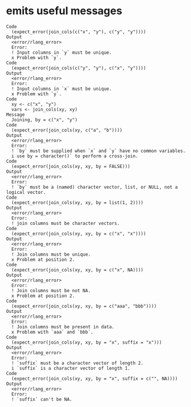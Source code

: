# emits useful messages

    Code
      (expect_error(join_cols(c("x", "y"), c("y", "y"))))
    Output
      <error/rlang_error>
      Error:
      ! Input columns in `y` must be unique.
      x Problem with `y`.
    Code
      (expect_error(join_cols(c("y", "y"), c("x", "y"))))
    Output
      <error/rlang_error>
      Error:
      ! Input columns in `x` must be unique.
      x Problem with `y`.
    Code
      xy <- c("x", "y")
      vars <- join_cols(xy, xy)
    Message
      Joining, by = c("x", "y")
    Code
      (expect_error(join_cols(xy, c("a", "b"))))
    Output
      <error/rlang_error>
      Error:
      ! `by` must be supplied when `x` and `y` have no common variables.
      i use by = character()` to perform a cross-join.
    Code
      (expect_error(join_cols(xy, xy, by = FALSE)))
    Output
      <error/rlang_error>
      Error:
      ! `by` must be a (named) character vector, list, or NULL, not a logical vector.
    Code
      (expect_error(join_cols(xy, xy, by = list(1, 2))))
    Output
      <error/rlang_error>
      Error:
      ! join columns must be character vectors.
    Code
      (expect_error(join_cols(xy, xy, by = c("x", "x"))))
    Output
      <error/rlang_error>
      Error:
      ! Join columns must be unique.
      x Problem at position 2.
    Code
      (expect_error(join_cols(xy, xy, by = c("x", NA))))
    Output
      <error/rlang_error>
      Error:
      ! Join columns must be not NA.
      x Problem at position 2.
    Code
      (expect_error(join_cols(xy, xy, by = c("aaa", "bbb"))))
    Output
      <error/rlang_error>
      Error:
      ! Join columns must be present in data.
      x Problem with `aaa` and `bbb`.
    Code
      (expect_error(join_cols(xy, xy, by = "x", suffix = "x")))
    Output
      <error/rlang_error>
      Error:
      ! `suffix` must be a character vector of length 2.
      i `suffix` is a character vector of length 1.
    Code
      (expect_error(join_cols(xy, xy, by = "x", suffix = c("", NA))))
    Output
      <error/rlang_error>
      Error:
      ! `suffix` can't be NA.

